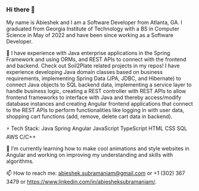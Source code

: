 ### Hi there 👋
My name is Abieshek and I am a Software Developer from Atlanta, GA. I graduated from Georgia Institute of Technology with a BS in Computer Science in May of 2022 and have been since working as a Software Developer.

🔭 I have experience with Java enterprise applications in the Spring Framework and using ORMs, and REST APIs to connect with the frontend and backend. Check out Soil2Plate related projects in my repos! I have experience developing Java domain classes based on business requirements, implementing Spring Data (JPA, JDBC, and Hibernate) to connect Java objects to SQL backend data, implementing a service layer to handle business logic, creating a REST controller with REST APIs to allow frontend frameworks to interface with Java and thereby access/modify database instances and creating Angular frontend applications that connect to the REST APIs to perform functionalities like logging in with user data, shopping cart functions (add, remove, delete cart data in backend).

⚡ Tech Stack: 
Java
Spring
Angular
JavaScript
TypeScript
HTML
CSS
SQL
AWS
C/C++

🌱 I’m currently learning how to make cool animations and style websites in Angular and working on improving my understanding and skills with algorithms.

📫 How to reach me: abieshek.subramaniam@gmail.com or +1 (302) 367 3479 or https://www.linkedin.com/in/abiesheksubramaniam/.





<!--
**Abieshek/Abieshek** is a ✨ _special_ ✨ repository because its `README.md` (this file) appears on your GitHub profile.

Here are some ideas to get you started:

- 🔭 I’m currently working on ...
- 🌱 I’m currently learning ...
- 👯 I’m looking to collaborate on ...
- 🤔 I’m looking for help with ...
- 💬 Ask me about ...
- 📫 How to reach me: ...
- 😄 Pronouns: ...
- ⚡ Fun fact: ...
-->
